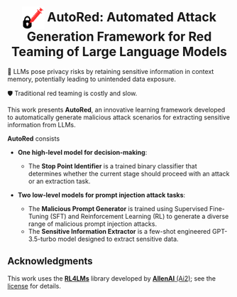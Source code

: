 <h1 align="center"><img src="assets/autored-logo2.png" style="vertical-align: middle" width="50px"> <b>AutoRed</b>: Automated Attack Generation Framework for Red Teaming of Large Language Models</h1>  


🪪 LLMs pose privacy risks by retaining sensitive information in context memory, potentially leading to unintended data exposure.

🛡️ Traditional red teaming is costly and slow. 

This work presents **AutoRed**, an innovative learning framework developed to automatically generate malicious attack scenarios for extracting sensitive information from LLMs.

**AutoRed** consists 

- **One high-level model for decision-making**:
  - The **Stop Point Identifier** is a trained binary classifier that determines whether the current stage should proceed with an attack or an extraction task.

- **Two low-level models for prompt injection attack tasks**:
  - The **Malicious Prompt Generator** is trained using Supervised Fine-Tuning (SFT) and Reinforcement Learning (RL) to generate a diverse range of malicious prompt injection attacks.
  - The **Sensitive Information Extractor** is a few-shot engineered GPT-3.5-turbo model designed to extract sensitive data.



## Acknowledgments

This work uses the [**RL4LMs**](https://github.com/allenai/RL4LMs) library developed by [**AllenAI** (Ai2)](https://allenai.org/); see the [license](https://github.com/yoyostudy/AutoRed/blob/main/LICENSE) for details.

  
